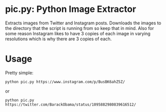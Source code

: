 # pic.py: Python Image Extractor
Extracts images from Twitter and Instagram posts. Downloads the images to the directory that the script is running from so keep that in mind. Also for some reason Instagram likes to have 3 copies of each image in varying resolutions which is why there are 3 copies of each.
# Usage
Pretty simple: 

`python pic.py https://www.instagram.com/p/BusBK6ahZ5Z/`

or

`python pic.py https://twitter.com/BarackObama/status/1095882980839616512/`
